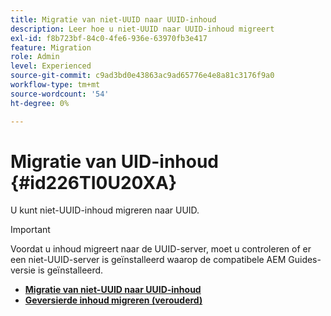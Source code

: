 ```yaml
---
title: Migratie van niet-UUID naar UUID-inhoud
description: Leer hoe u niet-UUID naar UUID-inhoud migreert
exl-id: f8b723bf-84c0-4fe6-936e-63970fb3e417
feature: Migration
role: Admin
level: Experienced
source-git-commit: c9ad3bd0e43863ac9ad65776e4e8a81c3176f9a0
workflow-type: tm+mt
source-wordcount: '54'
ht-degree: 0%

---
```


# Migratie van UID-inhoud {#id226TI0U20XA}


U kunt niet-UUID-inhoud migreren naar UUID.

>[!IMPORTANT]
>
> Voordat u inhoud migreert naar de UUID-server, moet u controleren of er een niet-UUID-server is geïnstalleerd waarop de compatibele AEM Guides-versie is geïnstalleerd.


* [**Migratie van niet-UUID naar UUID-inhoud**](./migrate-non-uuid-uuid.md)
* [**Geversierde inhoud migreren (verouderd)**](./migrate-non-uuid-uuid-with-versions-legacy.md)

